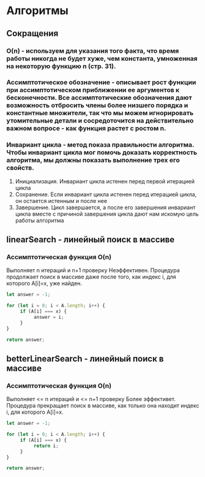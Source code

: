 # Алгоритмы

## Сокращения

### O(n) - используем для указания того факта, что время работы никогда не будет хуже, чем константа, умноженная на некоторую функцию n (стр. 31).
### Ассимптотическое обозначение - описывает рост функции при ассимптотическом приближении ее аргументов к бесконечности. Все ассимптотические обозначения дают возможность отбросить члены более низшего порядка и константные множители, так что мы можем игнорировать утомительные детали и сосредоточится на действительно важном вопросе - как функция растет с ростом n.

### Инвариант цикла - метод показа правильности алгоритма. Чтобы инвариант цикла мог помочь доказать корректность алгоритма, мы должны показать выполнение трех его свойств.
1. Инициализация. Инвариант цикла истенен перед первой итерацией цикла
2. Сохранение. Если инвариант цикла истенен перед итерацией цикла, он остается истенным и после нее
3. Завершение. Цикл завершается, а после его завершения инвариант цикла вместе с причиной завершения цикла дают нам искомую цель работы алгоритма

## linearSearch - линейный поиск в массиве
### Ассимптотическая функция O(n)

Выполняет n итераций и n+1 проверку
Неэффективен. Процедура продолжает поиск в массиве даже после того, как индекс i, для которого A[i]=x, уже найден.

```javascript
let answer = -1;

for (let i = 0; i < A.length; i++) {
     if (A[i] === x) {
          answer = i;
     }
}

return answer;  
``` 

## betterLinearSearch - линейный поиск в массиве
### Ассимптотическая функция O(n)

Выполняет <= n итераций и <= n+1 проверку
Более эффективет. Процедура прекращает поиск в массиве, как только она находит индекс i, для которого A[i]=x.

```javascript
let answer = -1;

for (let i = 0; i < A.length; i++) {
     if (A[i] === x) {
          return i;
     }
}

return answer;  
```